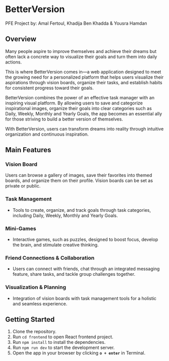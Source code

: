 # BetterVersion
PFE Project by:
Amal Fertoul, Khadija Ben Khadda & Yousra Hamdan

## Overview
Many people aspire to improve themselves and achieve their dreams but often lack a concrete way to visualize their goals and turn them into daily actions.

This is where BetterVersion comes in—a web application designed to meet the growing need for a personalized platform that helps users visualize their aspirations through vision boards, organize their tasks, and establish habits for consistent progress toward their goals.

BetterVersion combines the power of an effective task manager with an inspiring visual platform. By allowing users to save and categorize inspirational images, organize their goals into clear categories such as Daily, Weekly, Monthly and Yearly Goals, the app becomes an essential ally for those striving to build a better version of themselves.

With BetterVersion, users can transform dreams into reality through intuitive organization and continuous inspiration.


## Main Features

### Vision Board

Users can browse a gallery of images, save their favorites into themed boards, and organize them on their profile.
Vision boards can be set as private or public.


### Task Management

- Tools to create, organize, and track goals through task categories, including Daily, Weekly, Monthly and Yearly Goals.


### Mini-Games

- Interactive games, such as puzzles, designed to boost focus, develop the brain, and stimulate creative thinking.


### Friend Connections & Collaboration

- Users can connect with friends, chat through an integrated messaging feature, share tasks, and tackle group challenges together.


### Visualization & Planning

- Integration of vision boards with task management tools for a holistic and seamless experience.


## Getting Started

1. Clone the repository.
2. Run 
   `cd frontend` to open React frontend project.
3. Run 
   `npm install` to install the dependencies.
4. Run 
   `npm run dev` to start the development server.
5. Open the app in your browser by clicking **`o + enter`** in Terminal.

